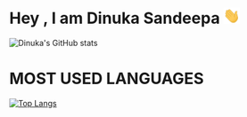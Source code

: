 # Hey , I am Dinuka Sandeepa <img src="https://raw.githubusercontent.com/ABSphreak/ABSphreak/master/gifs/Hi.gif" width="30px">


![Dinuka's GitHub stats](https://github-readme-stats.vercel.app/api?username=DinukaSandeepa&show_icons=true&theme=radical)

# MOST USED LANGUAGES
[![Top Langs](https://github-readme-stats.vercel.app/api/top-langs/?username=DinukaSandeepa&langs_count=8)](https://github.com/DinukaSandeepa/github-readme-stats)


